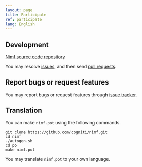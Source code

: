 ```yaml
---
layout: page
title: Participate
ref: participate
lang: English
---
```


## Development

[Nimf source code repository](https://github.com/cogniti/nimf)

You may resolve [issues](https://github.com/cogniti/nimf/issues), and then send [pull requests](https://github.com/cogniti/nimf/pulls).

## Report bugs or request features

You may report bugs or request features through [issue tracker](https://github.com/cogniti/nimf/issues).

## Translation

You can make `nimf.pot` using the following commands.


```
git clone https://github.com/cogniti/nimf.git
cd nimf
./autogen.sh
cd po
make nimf.pot
```

You may translate `nimf.pot` to your own language.
